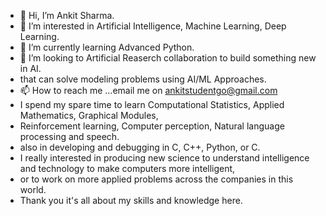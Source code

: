 - 👋 Hi, I’m Ankit Sharma.
- 👀 I’m interested in Artificial Intelligence, Machine Learning, Deep Learning.
- 🌱 I’m currently learning Advanced Python.
- 💞️ I’m looking to Artificial Reaserch collaboration to build something new in AI.
- that can solve modeling problems using AI/ML Approaches.
- 📫 How to reach me ...email me on ankitstudentgo@gmail.com
- I spend my spare time to learn Computational Statistics, Applied Mathematics, Graphical Modules, 
- Reinforcement learning, Computer perception, Natural language processing and speech.
- also in developing and debugging in C, C++, Python, or C.
- I really interested in producing new science to understand intelligence and technology to make computers more intelligent,
- or to work on more applied problems across the companies in this world.
- Thank you it's all about my skills and knowledge here.

